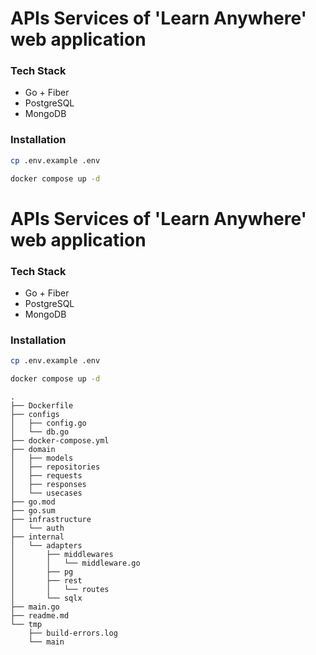 # APIs Services of 'Learn Anywhere' web application

### Tech Stack
- Go + Fiber
- PostgreSQL
- MongoDB

### Installation
```bash
cp .env.example .env
```

```bash
docker compose up -d
```

# APIs Services of 'Learn Anywhere' web application

### Tech Stack
- Go + Fiber
- PostgreSQL
- MongoDB

### Installation
```bash
cp .env.example .env
```

```bash
docker compose up -d
```

```
.
├── Dockerfile
├── configs
│   ├── config.go
│   └── db.go
├── docker-compose.yml
├── domain
│   ├── models
│   ├── repositories
│   ├── requests
│   ├── responses
│   └── usecases
├── go.mod
├── go.sum
├── infrastructure
│   └── auth
├── internal
│   └── adapters
│       ├── middlewares
│       │   └── middleware.go
│       ├── pg
│       ├── rest
│       │   └── routes
│       └── sqlx
├── main.go
├── readme.md
└── tmp
    ├── build-errors.log
    └── main
```
